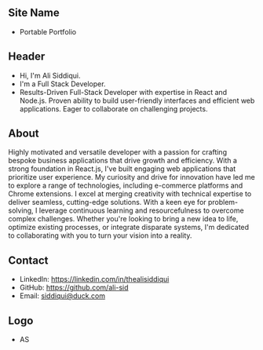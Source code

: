 ## Site Name
- Portable Portfolio

## Header
- Hi, I'm Ali Siddiqui.
- I'm a Full Stack Developer.
- Results-Driven Full-Stack Developer with expertise in React and Node.js. Proven ability to build user-friendly interfaces and efficient web applications. Eager to collaborate on challenging projects.

## About
Highly motivated and versatile developer with a passion for crafting bespoke business applications that drive growth and efficiency. With a strong foundation in React.js, I've built engaging web applications that prioritize user experience. My curiosity and drive for innovation have led me to explore a range of technologies, including e-commerce platforms and Chrome extensions. I excel at merging creativity with technical expertise to deliver seamless, cutting-edge solutions. With a keen eye for problem-solving, I leverage continuous learning and resourcefulness to overcome complex challenges. Whether you're looking to bring a new idea to life, optimize existing processes, or integrate disparate systems, I'm dedicated to collaborating with you to turn your vision into a reality.

## Contact

- LinkedIn: https://linkedin.com/in/thealisiddiqui
- GitHub: https://github.com/ali-sid
- Email: siddiqui@duck.com

## Logo
- AS